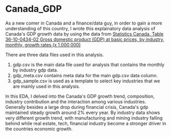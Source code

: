 # Canada_GDP

As a new comer in Canada and a finance/data guy, in order to gain a more understanding of this country, I wrote this explainatory data analysis of Canada's GDP growth data by using the data from [Statistics Canada.  Table  36-10-0434-02   Gross domestic product (GDP) at basic prices, by industry, monthly, growth rates (x 1,000,000)](https://www150.statcan.gc.ca/t1/tbl1/en/tv.action?pid=3610043402)

There are three data files used in this analysis. 
1. gdp.csv is the main data file used for analysis that contains the monthly by industry gdp data.
2. gdp_meta.csv contains meta data for the main gdp.csv data column. 
3. gdp_sample.csv is used as a template to select key industries that we are mainly used in this analysis.

In this EDA, I delved into the Canada's GDP growth trend, composition, industry contribution and the interaction among various industries. Generally besides a large drop during financial crisis, Canada's gdp maintained steady growth around 2% every year. By industry data shows very different growth trend, with manufacturing and mining industry falling behind while real estate, tech, financial industry become a stronger driver in the countries economic growth. 

